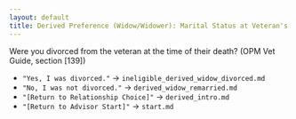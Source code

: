 ```yaml
---
layout: default
title: Derived Preference (Widow/Widower): Marital Status at Veteran's Death
---
```


Were you divorced from the veteran at the time of their death? (OPM Vet Guide, section [139])

*   `"Yes, I was divorced."` -> `ineligible_derived_widow_divorced.md`
*   `"No, I was not divorced."` -> `derived_widow_remarried.md`
*   `"[Return to Relationship Choice]"` -> `derived_intro.md`
*   `"[Return to Advisor Start]"` -> `start.md`
